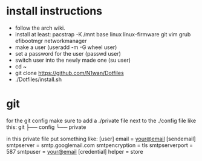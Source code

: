 # install instructions

- follow the arch wiki.
- install at least: pacstrap -K /mnt base linux linux-firmware git vim grub efibootmgr networkmanager
- make a user (useradd -m -G wheel user)
- set a password for the user (passwd user)
- switch user into the newly made one (su user)
- cd ~
- git clone https://github.com/N1wan/Dotfiles
- ./Dotfiles/install.sh

# git

for the git config make sure to add a ./private file next to the ./config file like this:
git
├── config
└── private

in this private file put something like:
[user]
    email = <your@email>
[sendemail]
    smtpserver = smtp.googlemail.com
    smtpencryption = tls
    smtpserverport = 587
    smtpuser = <your@email>
[credential]
    helper = store
